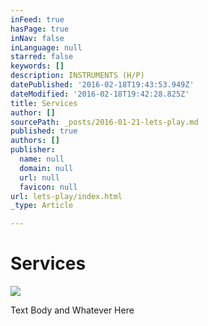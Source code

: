 ```yaml
---
inFeed: true
hasPage: true
inNav: false
inLanguage: null
starred: false
keywords: []
description: INSTRUMENTS (H/P)
datePublished: '2016-02-18T19:43:53.949Z'
dateModified: '2016-02-18T19:42:28.825Z'
title: Services
author: []
sourcePath: _posts/2016-01-21-lets-play.md
published: true
authors: []
publisher:
  name: null
  domain: null
  url: null
  favicon: null
url: lets-play/index.html
_type: Article

---
```

# Services
![](https://the-grid-user-content.s3-us-west-2.amazonaws.com/59fa5046-9af1-48ea-b067-d8cbc190410f.png)

Text Body and Whatever Here